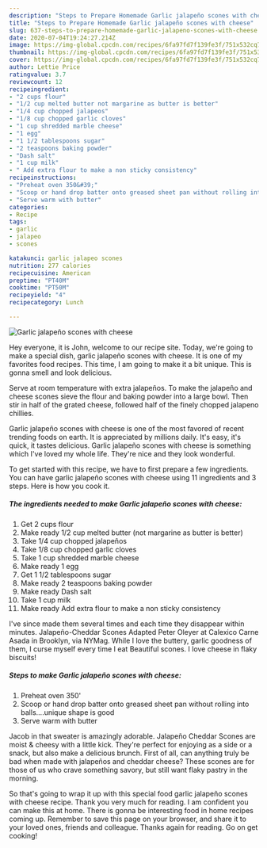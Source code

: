 ```yaml
---
description: "Steps to Prepare Homemade Garlic jalapeño scones with cheese"
title: "Steps to Prepare Homemade Garlic jalapeño scones with cheese"
slug: 637-steps-to-prepare-homemade-garlic-jalapeno-scones-with-cheese
date: 2020-07-04T19:24:27.214Z
image: https://img-global.cpcdn.com/recipes/6fa97fd7f139fe3f/751x532cq70/garlic-jalapeno-scones-with-cheese-recipe-main-photo.jpg
thumbnail: https://img-global.cpcdn.com/recipes/6fa97fd7f139fe3f/751x532cq70/garlic-jalapeno-scones-with-cheese-recipe-main-photo.jpg
cover: https://img-global.cpcdn.com/recipes/6fa97fd7f139fe3f/751x532cq70/garlic-jalapeno-scones-with-cheese-recipe-main-photo.jpg
author: Lettie Price
ratingvalue: 3.7
reviewcount: 12
recipeingredient:
- "2 cups flour"
- "1/2 cup melted butter not margarine as butter is better"
- "1/4 cup chopped jalapeos"
- "1/8 cup chopped garlic cloves"
- "1 cup shredded marble cheese"
- "1 egg"
- "1 1/2 tablespoons sugar"
- "2 teaspoons baking powder"
- "Dash salt"
- "1 cup milk"
- " Add extra flour to make a non sticky consistency"
recipeinstructions:
- "Preheat oven 350&#39;"
- "Scoop or hand drop batter onto greased sheet pan without rolling into balls....unique shape is good"
- "Serve warm with butter"
categories:
- Recipe
tags:
- garlic
- jalapeo
- scones

katakunci: garlic jalapeo scones 
nutrition: 277 calories
recipecuisine: American
preptime: "PT40M"
cooktime: "PT50M"
recipeyield: "4"
recipecategory: Lunch

---
```



![Garlic jalapeño scones with cheese](https://img-global.cpcdn.com/recipes/6fa97fd7f139fe3f/751x532cq70/garlic-jalapeno-scones-with-cheese-recipe-main-photo.jpg)

Hey everyone, it is John, welcome to our recipe site. Today, we're going to make a special dish, garlic jalapeño scones with cheese. It is one of my favorites food recipes. This time, I am going to make it a bit unique. This is gonna smell and look delicious.

Serve at room temperature with extra jalapeños. To make the jalapeño and cheese scones sieve the flour and baking powder into a large bowl. Then stir in half of the grated cheese, followed half of the finely chopped jalapeno chillies.

Garlic jalapeño scones with cheese is one of the most favored of recent trending foods on earth. It is appreciated by millions daily. It's easy, it's quick, it tastes delicious. Garlic jalapeño scones with cheese is something which I've loved my whole life. They're nice and they look wonderful.


To get started with this recipe, we have to first prepare a few ingredients. You can have garlic jalapeño scones with cheese using 11 ingredients and 3 steps. Here is how you cook it.

<!--inarticleads1-->

##### The ingredients needed to make Garlic jalapeño scones with cheese:

1. Get 2 cups flour
1. Make ready 1/2 cup melted butter (not margarine as butter is better)
1. Take 1/4 cup chopped jalapeños
1. Take 1/8 cup chopped garlic cloves
1. Take 1 cup shredded marble cheese
1. Make ready 1 egg
1. Get 1 1/2 tablespoons sugar
1. Make ready 2 teaspoons baking powder
1. Make ready Dash salt
1. Take 1 cup milk
1. Make ready  Add extra flour to make a non sticky consistency


I&#39;ve since made them several times and each time they disappear within minutes. Jalapeño-Cheddar Scones Adapted Peter Oleyer at Calexico Carne Asada in Brooklyn, via NYMag. While I love the buttery, garlic goodness of them, I curse myself every time I eat Beautiful scones. I love cheese in flaky biscuits! 

<!--inarticleads2-->

##### Steps to make Garlic jalapeño scones with cheese:

1. Preheat oven 350&#39;
1. Scoop or hand drop batter onto greased sheet pan without rolling into balls....unique shape is good
1. Serve warm with butter


Jacob in that sweater is amazingly adorable. Jalapeño Cheddar Scones are moist &amp; cheesy with a little kick. They&#39;re perfect for enjoying as a side or a snack, but also make a delicious brunch. First of all, can anything truly be bad when made with jalapeños and cheddar cheese? These scones are for those of us who crave something savory, but still want flaky pastry in the morning. 

So that's going to wrap it up with this special food garlic jalapeño scones with cheese recipe. Thank you very much for reading. I am confident you can make this at home. There is gonna be interesting food in home recipes coming up. Remember to save this page on your browser, and share it to your loved ones, friends and colleague. Thanks again for reading. Go on get cooking!
